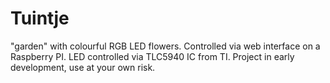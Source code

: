 Tuintje
=======
"garden" with colourful RGB LED flowers. Controlled via web interface on a Raspberry PI. LED controlled via TLC5940 IC from TI. 
Project in early development, use at your own risk.
